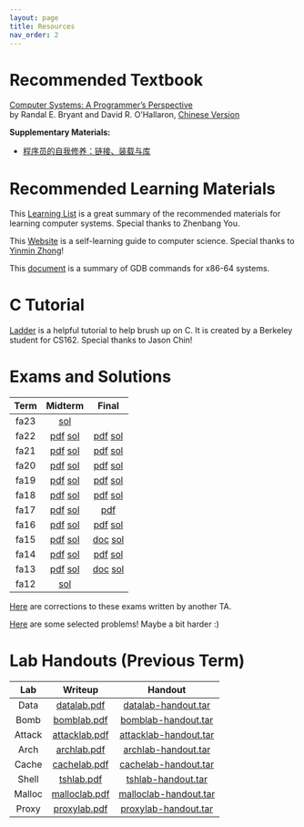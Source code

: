 ```yaml
---
layout: page
title: Resources
nav_order: 2
---
```


# Recommended Textbook

[Computer Systems: A Programmer’s Perspective](/ics-fa24/assets/CSAPP-第三版-英文版.pdf)  
by Randal E. Bryant and David R. O’Hallaron, [Chinese Version](/ics-fa24/assets/深入理解计算机系统（原书第3版）.pdf)

**Supplementary Materials:**

- [程序员的自我修养：链接、装载与库](https://awesome-programming-books.github.io/others/%E7%A8%8B%E5%BA%8F%E5%91%98%E7%9A%84%E8%87%AA%E6%88%91%E4%BF%AE%E5%85%BB%EF%BC%9A%E9%93%BE%E6%8E%A5%E3%80%81%E8%A3%85%E8%BD%BD%E4%B8%8E%E5%BA%93.pdf)

# Recommended Learning Materials

This [Learning List](/ics-fa24/assets/Computer_Systems_Learning_Resources.pdf) is a great summary of the recommended materials for learning computer systems. Special thanks to Zhenbang You.

This [Website](https://csdiy.wiki/) is a self-learning guide to computer science. Special thanks to [Yinmin Zhong](https://yinminzhong.com/)!

This [document](/ics-fa24/assets/gdbnotes-x86-64.pdf) is a summary of GDB commands for x86-64 systems.

# C Tutorial

[Ladder](https://cs162.org/ladder/) is a helpful tutorial to help brush up on C. It is created by a Berkeley student for CS162. Special thanks to Jason Chin!

# Exams and Solutions

| Term | Midterm | Final |
| :--: | :-----: | :---: |
| fa23 | [sol](/ics-fa24/assets/exam/sol/2023期中.pdf) | |
| fa22 | [pdf](/ics-fa24/assets/exam/pdf/2022期中.pdf) [sol](/ics-fa24/assets/exam/sol/2022期中.pdf) | [pdf](/ics-fa24/assets/exam/pdf/22期末.pdf) [sol](/ics-fa24/assets/exam/sol/22期末答案.docx) |
| fa21 | [pdf](/ics-fa24/assets/exam/pdf/2021期中.pdf) [sol](/ics-fa24/assets/exam/sol/2021期中.pdf) | [pdf](/ics-fa24/assets/exam/pdf/21期末.pdf) [sol](/ics-fa24/assets/exam/sol/2021期末.zip) |
| fa20 | [pdf](/ics-fa24/assets/exam/pdf/2020期中.pdf) [sol](/ics-fa24/assets/exam/sol/2020期中.pdf) | [pdf](/ics-fa24/assets/exam/pdf/20期末.pdf) [sol](/ics-fa24/assets/exam/sol/2019-20final_answer.pdf) |
| fa19 | [pdf](/ics-fa24/assets/exam/pdf/2019期中.pdf) [sol](/ics-fa24/assets/exam/sol/2019期中.pdf) | [pdf](/ics-fa24/assets/exam/pdf/19期末.pdf) [sol](/ics-fa24/assets/exam/sol/2019-20final_answer.pdf) |
| fa18 | [pdf](/ics-fa24/assets/exam/pdf/2018期中.pdf) [sol](/ics-fa24/assets/exam/sol/2018期中.pdf) | [pdf](/ics-fa24/assets/exam/pdf/18期末.pdf) [sol](/ics-fa24/assets/exam/sol/2018期末.pdf) |
| fa17 | [pdf](/ics-fa24/assets/exam/pdf/2017期中.pdf) [sol](/ics-fa24/assets/exam/sol/2017期中.pdf) | [pdf](/ics-fa24/assets/exam/pdf/17期末.pdf) |
| fa16 | [pdf](/ics-fa24/assets/exam/pdf/2016期中.pdf) [sol](/ics-fa24/assets/exam/sol/2016期中.pdf) | [pdf](/ics-fa24/assets/exam/pdf/16期末.pdf) [sol](/ics-fa24/assets/exam/sol/2016期末.pdf) |
| fa15 | [pdf](/ics-fa24/assets/exam/pdf/2015期中.pdf) [sol](/ics-fa24/assets/exam/sol/2015期中.pdf) | [doc](/ics-fa24/assets/exam/pdf/15期末.docx) [sol](/ics-fa24/assets/exam/sol/2015期末.pdf) |
| fa14 | [pdf](/ics-fa24/assets/exam/pdf/2014期中.pdf) [sol](/ics-fa24/assets/exam/sol/2014期中.docx) | [pdf](/ics-fa24/assets/exam/pdf/14期末.pdf) [sol](/ics-fa24/assets/exam/sol/2014期末.pdf) |
| fa13 | [pdf](/ics-fa24/assets/exam/pdf/2013期中.pdf) [sol](/ics-fa24/assets/exam/sol/2013期中.docx) | [doc](/ics-fa24/assets/exam/pdf/13期末.docx) [sol](/ics-fa24/assets/exam/sol/2013期末.pdf) |
| fa12 | [sol](/ics-fa24/assets/exam/sol/2012期中.pdf) | |

[Here](https://github.com/zhuozhiyongde/Introduction-To-Computer-System-2023Fall-PKU/blob/main/%E6%9C%9F%E6%9C%AB%E5%BE%80%E5%B9%B4%E9%A2%98%E5%8B%98%E8%AF%AF%E3%80%81%E8%AF%A6%E8%A7%A3.md) are corrections to these exams written by another TA.

[Here](https://github.com/pare1lel/ics-fa24/tree/main/assets/exercise) are some selected problems! Maybe a bit harder :)

# Lab Handouts (Previous Term)

| Lab  | Writeup | Handout |
| :--: | :-----: | :-----: |
| Data | [datalab.pdf](/ics-fa24/assets/lab/datalab.pdf) | [datalab-handout.tar](/ics-fa24/assets/lab/datalab-handout.tar) |
| Bomb | [bomblab.pdf](/ics-fa24/assets/lab/bomblab.pdf) | [bomblab-handout.tar](/ics-fa24/assets/lab/bomblab-handout.tar) |
| Attack | [attacklab.pdf](/ics-fa24/assets/lab/attacklab.pdf) | [attacklab-handout.tar](/ics-fa24/assets/lab/attacklab-handout.tar) |
| Arch | [archlab.pdf](/ics-fa24/assets/lab/archlab.pdf) | [archlab-handout.tar](/ics-fa24/assets/lab/archlab-handout.tar) |
| Cache | [cachelab.pdf](/ics-fa24/assets/lab/cachelab.pdf) | [cachelab-handout.tar](/ics-fa24/assets/lab/cachelab-handout.tar) |
| Shell | [tshlab.pdf](/ics-fa24/assets/lab/tshlab.pdf) | [tshlab-handout.tar](/ics-fa24/assets/lab/tshlab-handout.tar) |
| Malloc | [malloclab.pdf](/ics-fa24/assets/lab/malloclab.pdf) | [malloclab-handout.tar](/ics-fa24/assets/lab/malloclab-handout.tar) |
| Proxy | [proxylab.pdf](/ics-fa24/assets/lab/proxylab.pdf) | [proxylab-handout.tar](/ics-fa24/assets/lab/proxylab-handout.tar) |